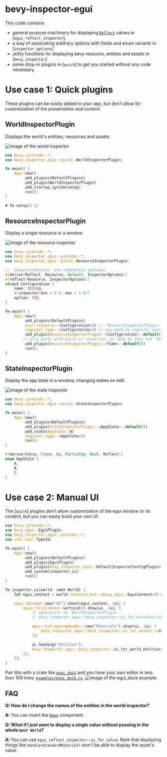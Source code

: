 # bevy-inspector-egui

This crate contains
- general purpose machinery for displaying [`Reflect`](bevy_reflect::Reflect) values in [`egui_reflect_inspector`],
- a way of associating arbitrary options with fields and enum variants in [`inspector_options`]
- utility functions for displaying bevy resource, entities and assets in [`bevy_inspector`]
- some drop-in plugins in [`quick`] to get you started without any code necessary.

# Use case 1: Quick plugins
These plugins can be easily added to your app, but don't allow for customization of the presentation and content.

## WorldInspectorPlugin
Displays the world's entities, resources and assets.

![image of the world inspector](https://raw.githubusercontent.com/jakobhellermann/bevy-inspector-egui/rework/docs/world_inspector.png)

```rust
use bevy::prelude::*;
use bevy_inspector_egui::quick::WorldInspectorPlugin;

fn main() {
    App::new()
        .add_plugins(DefaultPlugins)
        .add_plugin(WorldInspectorPlugin)
        .add_startup_system(setup)
        .run();
}

# fn setup() {}
```
## ResourceInspectorPlugin
Display a single resource in a window.

![image of the resource inspector](https://raw.githubusercontent.com/jakobhellermann/bevy-inspector-egui/rework/docs/resource_inspector.png)

```rust
use bevy::prelude::*;
use bevy_inspector_egui::prelude::*;
use bevy_inspector_egui::quick::ResourceInspectorPlugin;

// `InspectorOptions` are completely optional
#[derive(Reflect, Resource, Default, InspectorOptions)]
#[reflect(Resource, InspectorOptions)]
struct Configuration {
    name: String,
    #[inspector(min = 0.0, max = 1.0)]
    option: f32,
}

fn main() {
    App::new()
        .add_plugins(DefaultPlugins)
        .init_resource::<Configuration>() // `ResourceInspectorPlugin` won't initialize the resource
        .register_type::<Configuration>() // you need to register your type to display it
        .add_plugin(ResourceInspectorPlugin::<Configuration>::default())
        // also works with built-in resources, as long as they are `Reflect
        .add_plugin(ResourceInspectorPlugin::<Time>::default())
        .run();
}
```

## StateInspectorPlugin
Display the app state in a window, changing states on edit.

![image of the state inspector](https://raw.githubusercontent.com/jakobhellermann/bevy-inspector-egui/rework/docs/state_inspector.png)

```rust
use bevy::prelude::*;
use bevy_inspector_egui::quick::StateInspectorPlugin;

fn main() {
    App::new()
        .add_plugins(DefaultPlugins)
        .add_plugin(StateInspectorPlugin::<AppState>::default())
        .add_state(AppState::A)
        .register_type::<AppState>()
        .run();
}

#[derive(Debug, Clone, Eq, PartialEq, Hash, Reflect)]
enum AppState {
    A,
    B,
    C,
}
```

# Use case 2: Manual UI
The [`quick`] plugins don't allow customization of the egui window or its content, but you can easily build your own UI:

```rust
use bevy::prelude::*;
use bevy_egui::EguiPlugin;
use bevy_inspector_egui::prelude::*;
use std::any::TypeId;

fn main() {
    App::new()
        .add_plugins(DefaultPlugins)
        .add_plugin(EguiPlugin)
        .add_plugin(bevy_inspector_egui::DefaultInspectorConfigPlugin) // adds default options and `InspectorEguiImpl`s
        .add_system(inspector_ui)
        .run();
}

fn inspector_ui(world: &mut World) {
    let egui_context = world.resource_mut::<bevy_egui::EguiContext>().ctx_mut().clone();

    egui::Window::new("UI").show(&egui_context, |ui| {
        egui::ScrollArea::vertical().show(ui, |ui| {
            // equivalent to `WorldInspectorPlugin`
            // bevy_inspector_egui::bevy_inspector::ui_for_world(world, ui);

            egui::CollapsingHeader::new("Materials").show(ui, |ui| {
                bevy_inspector_egui::bevy_inspector::ui_for_assets::<StandardMaterial>(world, ui);
            });

            ui.heading("Entities");
            bevy_inspector_egui::bevy_inspector::ui_for_world_entities(world, ui);
        });
    });
}
```

Pair this with a crate like [`egui_dock`](https://docs.rs/egui_dock/latest/egui_dock/) and you have your own editor in less than 100 lines: [`examples/egui_dock.rs`](https://github.com/jakobhellermann/bevy-inspector-egui/blob/rework/crates/bevy-inspector-egui/examples/egui_dock.rs).
![image of the egui_dock example](https://raw.githubusercontent.com/jakobhellermann/bevy-inspector-egui/rework/docs/egui_dock.png)


## FAQ

**Q: How do I change the names of the entities in the world inspector?**

**A:** You can insert the [`Name`](https://docs.rs/bevy_core/latest/Name) component.

**Q: What if I just want to display a single value without passing in the whole `&mut World`?**

**A:** You can use `egui_reflect_inspector::ui_for_value`. Note that displaying things like `Handle<StandardMaterial>` won't be able to display the asset's value.
